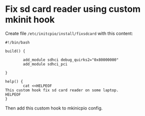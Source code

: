 # Fix sd card reader using custom  mkinit hook

Create file ``/etc/initcpio/install/fixsdcard`` with this content:
```
#!/bin/bash

build() {

        add_module sdhci debug_quirks2="0x80000000"
        add_module sdhci_pci

}

help() {
        cat <<HELPEOF
This custom hook fix sd card reader on some laptop.
HELPEOF
}
```

Then add this custom hook to mkinicpio config.
